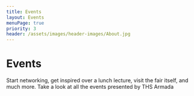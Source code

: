 ```yaml
---
title: Events
layout: Events
menuPage: true
priority: 3
header: /assets/images/header-images/About.jpg
---
```

# Events
Start networking, get inspired over a lunch lecture, visit the fair itself, and much more. Take a look at all the events presented by THS Armada
